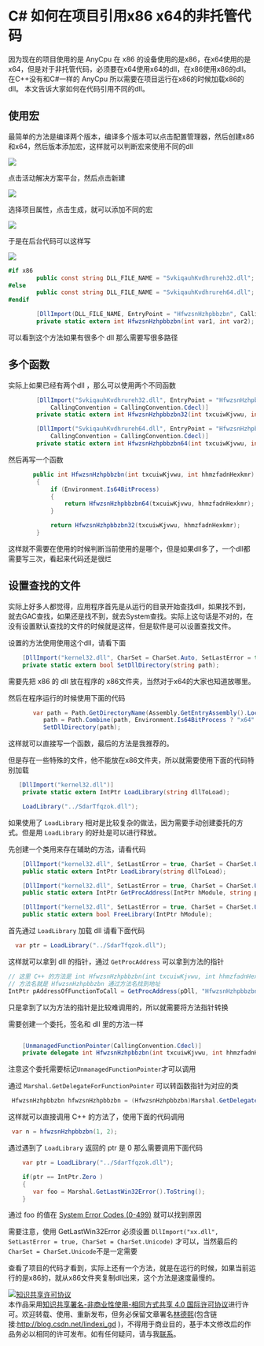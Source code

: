 
# C# 如何在项目引用x86 x64的非托管代码

因为现在的项目使用的是 AnyCpu 在 x86 的设备使用的是x86，在x64使用的是x64，但是对于非托管代码，必须要在x64使用x64的dll，在x86使用x86的dll。在C++没有和C#一样的 AnyCpu 所以需要在项目运行在x86的时候加载x86的dll。
本文告诉大家如何在代码引用不同的dll。

<!--more-->



<div id="toc"></div>

## 使用宏

最简单的方法是编译两个版本，编译多个版本可以点击配置管理器，然后创建x86和x64，然后版本添加宏，这样就可以判断宏来使用不同的dll

![](http://image.acmx.xyz/34fdad35-5dfe-a75b-2b4b-8c5e313038e2%2F201833204844.jpg)

点击活动解决方案平台，然后点击新建

![](http://image.acmx.xyz/34fdad35-5dfe-a75b-2b4b-8c5e313038e2%2F201833205351.jpg)

选择项目属性，点击生成，就可以添加不同的宏

![](http://image.acmx.xyz/34fdad35-5dfe-a75b-2b4b-8c5e313038e2%2F20183320561.jpg)

于是在后台代码可以这样写

![](http://image.acmx.xyz/34fdad35-5dfe-a75b-2b4b-8c5e313038e2%2F201833205742.jpg)

```csharp
#if x86
        public const string DLL_FILE_NAME = "SvkiqauhKvdhrureh32.dll";
#else
        public const string DLL_FILE_NAME = "SvkiqauhKvdhrureh64.dll";
#endif

        [DllImport(DLL_FILE_NAME, EntryPoint = "HfwzsnHzhpbbzbn", CallingConvention = CallingConvention.Cdecl)]
        private static extern int HfwzsnHzhpbbzbn(int var1, int var2);

```

可以看到这个方法如果有很多个 dll 那么需要写很多路径

## 多个函数

实际上如果已经有两个dll ，那么可以使用两个不同函数

```csharp
        [DllImport("SvkiqauhKvdhrureh32.dll", EntryPoint = "HfwzsnHzhpbbzbn",
            CallingConvention = CallingConvention.Cdecl)]
        private static extern int HfwzsnHzhpbbzbn32(int txcuiwKjvwu, int hhmzfadnHexkmr);

        [DllImport("SvkiqauhKvdhrureh64.dll", EntryPoint = "HfwzsnHzhpbbzbn",
            CallingConvention = CallingConvention.Cdecl)]
        private static extern int HfwzsnHzhpbbzbn64(int txcuiwKjvwu, int hhmzfadnHexkmr);
```

然后再写一个函数

```csharp
       public int HfwzsnHzhpbbzbn(int txcuiwKjvwu, int hhmzfadnHexkmr)
        {
            if (Environment.Is64BitProcess)
            {
                return HfwzsnHzhpbbzbn64(txcuiwKjvwu, hhmzfadnHexkmr);
            }

            return HfwzsnHzhpbbzbn32(txcuiwKjvwu, hhmzfadnHexkmr);
        }
```

这样就不需要在使用的时候判断当前使用的是哪个，但是如果dll多了，一个dll都需要写三次，看起来代码还是很烂

## 设置查找的文件

实际上好多人都觉得，应用程序首先是从运行的目录开始查找dll，如果找不到，就去GAC查找，如果还是找不到，就去System查找。实际上这句话是不对的，在没有设置默认查找的文件的时候就是这样，但是软件是可以设置查找文件。

设置的方法使用使用这个dll，请看下面

```csharp
    [DllImport("kernel32.dll", CharSet = CharSet.Auto, SetLastError = true)]
    private static extern bool SetDllDirectory(string path);
```

需要先把 x86 的 dll 放在程序的 x86文件夹，当然对于x64的大家也知道放哪里。

然后在程序运行的时候使用下面的代码

```csharp
       var path = Path.GetDirectoryName(Assembly.GetEntryAssembly().Location);
          path = Path.Combine(path, Environment.Is64BitProcess ? "x64" : "x86");
          SetDllDirectory(path);
```

这样就可以直接写一个函数，最后的方法是我推荐的。

但是存在一些特殊的文件，他不能放在x86文件夹，所以就需要使用下面的代码特别加载

```csharp
   [DllImport("kernel32.dll")]
    private static extern IntPtr LoadLibrary(string dllToLoad);

    LoadLibrary("../SdarTfqzok.dll");
```

如果使用了 `LoadLibrary` 相对是比较复杂的做法，因为需要手动创建委托的方式。但是用  `LoadLibrary` 的好处是可以进行释放。

先创建一个类用来存在辅助的方法，请看代码

```csharp
    [DllImport("kernel32.dll", SetLastError = true, CharSet = CharSet.Unicode)]
    public static extern IntPtr LoadLibrary(string dllToLoad);

    [DllImport("kernel32.dll", SetLastError = true, CharSet = CharSet.Unicode)]
    public static extern IntPtr GetProcAddress(IntPtr hModule, string procedureName);

    [DllImport("kernel32.dll", SetLastError = true, CharSet = CharSet.Unicode)]
    public static extern bool FreeLibrary(IntPtr hModule);
``` 

首先通过 `LoadLibrary` 加载 dll 请看下面代码

```csharp
  var ptr = LoadLibrary("../SdarTfqzok.dll");

```

这样就可以拿到 dll 的指针，通过 `GetProcAddress` 可以拿到方法的指针

```csharp
// 这里 C++ 的方法是 int HfwzsnHzhpbbzbn(int txcuiwKjvwu, int hhmzfadnHexkmr)
// 方法名就是 HfwzsnHzhpbbzbn 通过方法名找到地址
IntPtr pAddressOfFunctionToCall = GetProcAddress(pDll, "HfwzsnHzhpbbzbn32");
```

只是拿到了以为方法的指针是比较难调用的，所以就需要将方法指针转换

需要创建一个委托，签名和 dll 里的方法一样

```csharp

    [UnmanagedFunctionPointer(CallingConvention.Cdecl)]
    private delegate int HfwzsnHzhpbbzbn(int txcuiwKjvwu, int hhmzfadnHexkmr);

```

注意这个委托需要标记`UnmanagedFunctionPointer`才可以调用

通过 `Marshal.GetDelegateForFunctionPointer` 可以转函数指针为对应的类

```csharp
 HfwzsnHzhpbbzbn hfwzsnHzhpbbzbn = (HfwzsnHzhpbbzbn)Marshal.GetDelegateForFunctionPointer(pAddressOfFunctionToCall, typeof(HfwzsnHzhpbbzbn));
```

这样就可以直接调用 C++ 的方法了，使用下面的代码调用

```csharp
 var n = hfwzsnHzhpbbzbn(1, 2);
```

遇过遇到了 `LoadLibrary` 返回的 ptr 是 0 那么需要调用下面代码

```csharp
    var ptr = LoadLibrary("../SdarTfqzok.dll");

    if(ptr == IntPtr.Zero )
    {
       var foo = Marshal.GetLastWin32Error().ToString();
    }
```

通过 foo 的值在 [System Error Codes (0-499)](https://docs.microsoft.com/en-us/windows/desktop/debug/system-error-codes--0-499- ) 就可以找到原因

需要注意，使用 GetLastWin32Error 必须设置 `DllImport("xx.dll", SetLastError = true, CharSet = CharSet.Unicode)` 才可以，当然最后的`CharSet = CharSet.Unicode`不是一定需要

查看了项目的代码才看到，实际上还有一个方法，就是在运行的时候，如果当前运行的是x86的，就从x86文件夹复制dll出来，这个方法是速度最慢的。





<a rel="license" href="http://creativecommons.org/licenses/by-nc-sa/4.0/"><img alt="知识共享许可协议" style="border-width:0" src="https://licensebuttons.net/l/by-nc-sa/4.0/88x31.png" /></a><br />本作品采用<a rel="license" href="http://creativecommons.org/licenses/by-nc-sa/4.0/">知识共享署名-非商业性使用-相同方式共享 4.0 国际许可协议</a>进行许可。欢迎转载、使用、重新发布，但务必保留文章署名[林德熙](http://blog.csdn.net/lindexi_gd)(包含链接:http://blog.csdn.net/lindexi_gd )，不得用于商业目的，基于本文修改后的作品务必以相同的许可发布。如有任何疑问，请与我[联系](mailto:lindexi_gd@163.com)。